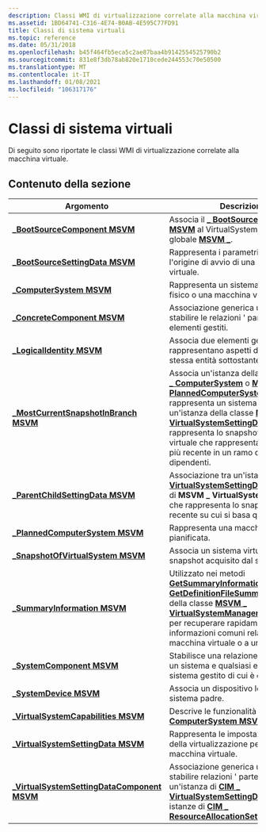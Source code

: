```yaml
---
description: Classi WMI di virtualizzazione correlate alla macchina virtuale.
ms.assetid: 1BD64741-C316-4E74-B0AB-4E595C77FD91
title: Classi di sistema virtuali
ms.topic: reference
ms.date: 05/31/2018
ms.openlocfilehash: b45f464fb5eca5c2ae87baa4b9142554525790b2
ms.sourcegitcommit: 831e8f3db78ab820e1710cede244553c70e50500
ms.translationtype: MT
ms.contentlocale: it-IT
ms.lasthandoff: 01/08/2021
ms.locfileid: "106317176"
---
```

# <a name="virtual-system-classes"></a>Classi di sistema virtuali

Di seguito sono riportate le classi WMI di virtualizzazione correlate alla macchina virtuale.

## <a name="in-this-section"></a>Contenuto della sezione



| Argomento                                                                                                | Descrizione                                                                                                                                                                                                                                                                                                                                                                                                                            |
|------------------------------------------------------------------------------------------------------|----------------------------------------------------------------------------------------------------------------------------------------------------------------------------------------------------------------------------------------------------------------------------------------------------------------------------------------------------------------------------------------------------------------------------------------|
| [**\_BootSourceComponent MSVM**](msvm-bootsourcecomponent.md)<br/>                             | Associa il [**\_ BootSourceSettingData MSVM**](msvm-bootsourcesettingdata.md) al VirtualSystemSettingData globale [**MSVM \_**](msvm-virtualsystemsettingdata.md). <br/>                                                                                                                                                                                                                                                   |
| [**\_BootSourceSettingData MSVM**](msvm-bootsourcesettingdata.md)<br/>                         | Rappresenta i parametri per impostare l'origine di avvio di una macchina virtuale. <br/>                                                                                                                                                                                                                                                                                                                                                     |
| [**\_ComputerSystem MSVM**](msvm-computersystem.md)<br/>                                       | Rappresenta un sistema computer fisico o una macchina virtuale.<br/>                                                                                                                                                                                                                                                                                                                                                                   |
| [**\_ConcreteComponent MSVM**](msvm-concretecomponent.md)<br/>                                 | Associazione generica utilizzata per stabilire le relazioni ' parte di ' tra gli elementi gestiti.<br/>                                                                                                                                                                                                                                                                                                                                   |
| [**\_LogicalIdentity MSVM**](msvm-logicalidentity.md)<br/>                                     | Associa due elementi gestiti che rappresentano aspetti diversi della stessa entità sottostante. <br/>                                                                                                                                                                                                                                                                                                                            |
| [**\_MostCurrentSnapshotInBranch MSVM**](msvm-mostcurrentsnapshotinbranch.md)<br/>             | Associa un'istanza della classe [**MSVM \_ ComputerSystem**](msvm-computersystem.md) o [**MSVM \_ PlannedComputerSystem**](msvm-plannedcomputersystem.md) che rappresenta un sistema virtuale, con un'istanza della classe [**MSVM \_ VirtualSystemSettingData**](msvm-virtualsystemsettingdata.md) che rappresenta lo snapshot del sistema virtuale che rappresenta lo snapshot più recente in un ramo di snapshot dipendenti.<br/>            |
| [**\_ParentChildSettingData MSVM**](msvm-parentchildsettingdata.md)<br/>                       | Associazione tra un'istanza di [**MSVM \_ VirtualSystemSettingData**](msvm-virtualsystemsettingdata.md) e l'istanza di **MSVM \_ VirtualSystemSettingData** che rappresenta lo snapshot più recente su cui si basa questo oggetto.<br/>                                                                                                                                                                                 |
| [**\_PlannedComputerSystem MSVM**](msvm-plannedcomputersystem.md)<br/>                         | Rappresenta una macchina virtuale pianificata.<br/>                                                                                                                                                                                                                                                                                                                                                                                       |
| [**\_SnapshotOfVirtualSystem MSVM**](msvm-snapshotofvirtualsystem.md)<br/>                     | Associa un sistema virtuale a uno snapshot acquisito dal sistema virtuale.<br/>                                                                                                                                                                                                                                                                                                                                      |
| [**\_SummaryInformation MSVM**](msvm-summaryinformation.md)<br/>                               | Utilizzato nei metodi [**GetSummaryInformation**](getsummaryinformation-msvm-virtualsystemmanagementservice.md) e [**GetDefinitionFileSummaryInformation**](getdefinitionfilesummaryinformation-msvm-virtualsystemmanagementservice.md) della classe [**MSVM \_ VirtualSystemManagementService**](msvm-virtualsystemmanagementservice.md) per recuperare rapidamente informazioni comuni relative a una macchina virtuale o a uno snapshot.<br/> |
| [**\_SystemComponent MSVM**](msvm-systemcomponent.md)<br/>                                     | Stabilisce una relazione "parte di" tra un sistema e qualsiasi elemento di sistema gestito di cui è composto.<br/>                                                                                                                                                                                                                                                                                                               |
| [**\_SystemDevice MSVM**](msvm-systemdevice.md)<br/>                                           | Associa un dispositivo logico al sistema padre.<br/>                                                                                                                                                                                                                                                                                                                                                                         |
| [**\_VirtualSystemCapabilities MSVM**](msvm-virtualsystemcapabilities.md)<br/>                 | Descrive le funzionalità del [**\_ ComputerSystem MSVM**](msvm-computersystem.md)associato.<br/>                                                                                                                                                                                                                                                                                                                           |
| [**\_VirtualSystemSettingData MSVM**](msvm-virtualsystemsettingdata.md)<br/>                   | Rappresenta le impostazioni specifiche della virtualizzazione per una macchina virtuale.<br/>                                                                                                                                                                                                                                                                                                                                                      |
| [**\_VirtualSystemSettingDataComponent MSVM**](msvm-virtualsystemsettingdatacomponent.md)<br/> | Associazione generica utilizzata per stabilire relazioni ' parte di ' tra un'istanza di [**CIM \_ VirtualSystemSettingData**](/previous-versions//cc136954(v=vs.85)) e una o più istanze di [**CIM \_ ResourceAllocationSettingData**](/previous-versions/windows/desktop/clushyperv/cim-resourceallocationsettingdata).<br/>                                                                                                                                                 |



 

 

